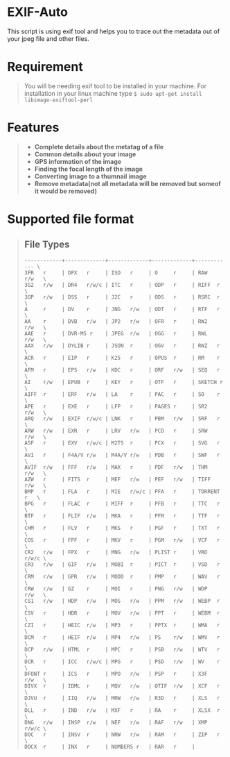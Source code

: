 # EXIF-Auto
This script is using exif tool and helps you to trace out the metadata out of your jpeg file and other files.

# Requirement
> You will be needing exif tool to be installed in your machine.
> For installation in your linux machine type
> ```$ sudo apt-get install libimage-exiftool-perl ```

# Features
> * **Complete details about the metatag of a file**
> * **Common details about your image**
> * **GPS information of the image**
> * **Finding the focal length of the image**
> * **Converting image to a thumnail image**
> * **Remove metadata(not all metadata will be removed but someof it would be removed)**

# Supported file format

> ## File Types
> ```
> ------------+-------------+-------------+-------------+------------ \
> 3FR   r     | DPX   r     | ISO   r     | O     r     | RAW   r/w   \
> 3G2   r/w   | DR4   r/w/c | ITC   r     | ODP   r     | RIFF  r     \
> 3GP   r/w   | DSS   r     | J2C   r     | ODS   r     | RSRC  r     \
> A     r     | DV    r     | JNG   r/w   | ODT   r     | RTF   r     \
> AA    r     | DVB   r/w   | JP2   r/w   | OFR   r     | RW2   r/w   \
> AAE   r     | DVR-MS r    | JPEG  r/w   | OGG   r     | RWL   r/w   \
> AAX   r/w   | DYLIB r     | JSON  r     | OGV   r     | RWZ   r     \
> ACR   r     | EIP   r     | K25   r     | OPUS  r     | RM    r     \
> AFM   r     | EPS   r/w   | KDC   r     | ORF   r/w   | SEQ   r     \
> AI    r/w   | EPUB  r     | KEY   r     | OTF   r     | SKETCH r    \
> AIFF  r     | ERF   r/w   | LA    r     | PAC   r     | SO    r     \
> APE   r     | EXE   r     | LFP   r     | PAGES r     | SR2   r/w   \
> ARQ   r/w   | EXIF  r/w/c | LNK   r     | PBM   r/w   | SRF   r     \
> ARW   r/w   | EXR   r     | LRV   r/w   | PCD   r     | SRW   r/w   \
> ASF   r     | EXV   r/w/c | M2TS  r     | PCX   r     | SVG   r     \
> AVI   r     | F4A/V r/w   | M4A/V r/w   | PDB   r     | SWF   r     \
> AVIF  r/w   | FFF   r/w   | MAX   r     | PDF   r/w   | THM   r/w   \
> AZW   r     | FITS  r     | MEF   r/w   | PEF   r/w   | TIFF  r/w   \
> BMP   r     | FLA   r     | MIE   r/w/c | PFA   r     | TORRENT r   \
> BPG   r     | FLAC  r     | MIFF  r     | PFB   r     | TTC   r     \
> BTF   r     | FLIF  r/w   | MKA   r     | PFM   r     | TTF   r     \
> CHM   r     | FLV   r     | MKS   r     | PGF   r     | TXT   r     \
> COS   r     | FPF   r     | MKV   r     | PGM   r/w   | VCF   r     \
> CR2   r/w   | FPX   r     | MNG   r/w   | PLIST r     | VRD   r/w/c \
> CR3   r/w   | GIF   r/w   | MOBI  r     | PICT  r     | VSD   r     \
> CRM   r/w   | GPR   r/w   | MODD  r     | PMP   r     | WAV   r     \
> CRW   r/w   | GZ    r     | MOI   r     | PNG   r/w   | WDP   r/w   \
> CS1   r/w   | HDP   r/w   | MOS   r/w   | PPM   r/w   | WEBP  r     \
> CSV   r     | HDR   r     | MOV   r/w   | PPT   r     | WEBM  r     \
> CZI   r     | HEIC  r/w   | MP3   r     | PPTX  r     | WMA   r     \
> DCM   r     | HEIF  r/w   | MP4   r/w   | PS    r/w   | WMV   r     \
> DCP   r/w   | HTML  r     | MPC   r     | PSB   r/w   | WTV   r     \
> DCR   r     | ICC   r/w/c | MPG   r     | PSD   r/w   | WV    r     \
> DFONT r     | ICS   r     | MPO   r/w   | PSP   r     | X3F   r/w   \
> DIVX  r     | IDML  r     | MQV   r/w   | QTIF  r/w   | XCF   r     \
> DJVU  r     | IIQ   r/w   | MRW   r/w   | R3D   r     | XLS   r     \
> DLL   r     | IND   r/w   | MXF   r     | RA    r     | XLSX  r     \
> DNG   r/w   | INSP  r/w   | NEF   r/w   | RAF   r/w   | XMP   r/w/c \
> DOC   r     | INSV  r     | NRW   r/w   | RAM   r     | ZIP   r     \
> DOCX  r     | INX   r     | NUMBERS r   | RAR   r     |
> ```





